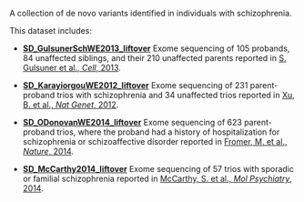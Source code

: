 
A collection of de novo variants identified in individuals with schizophrenia.

This dataset includes:

- **<a href="datasets/SD_GulsunerSchWE2013_liftover">SD_GulsunerSchWE2013_liftover</a>**
  Exome sequencing of 105 probands, 84 unaffected siblings, and their 
  210 unaffected parents reported in
  <a href="https://www.cell.com/cell/fulltext/S0092-8674(13)00831-3" target="_blank">S. Gulsuner et al., *Cell*, 2013</a>.

- **<a href="datasets/SD_KarayiorgouWE2012_liftover">SD_KarayiorgouWE2012_liftover</a>**
  Exome sequencing of 231 parent-proband trios with schizophrenia and 34 
    unaffected trios reported in 
    <a href="https://www.nature.com/articles/ng.2446" target="_blank">Xu, B. et al., *Nat Genet*, 2012</a>.

- **<a href="datasets/SD_ODonovanWE2014_liftover">SD_ODonovanWE2014_liftover</a>**
  Exome sequencing of 623 parent-proband trios, where the proband had a 
  history of hospitalization for schizophrenia or schizoaffective disorder
  reported in
  <a href="https://www.nature.com/articles/nature12929" target="_blank">Fromer, M. et al., *Nature*, 2014</a>.

- **<a href="datasets/SD_McCarthy2014_liftover">SD_McCarthy2014_liftover</a>**
  Exome sequencing of 57 trios with sporadic or familial schizophrenia
  reported in
  <a href="https://www.nature.com/articles/mp201429" target="_blank">McCarthy, S. et al., *Mol Psychiatry*, 2014</a>.  
